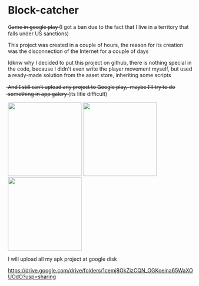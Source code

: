 # Block-catcher
G̶a̶m̶e̶ ̶i̶n̶ ̶g̶o̶o̶g̶l̶e̶ ̶p̶l̶a̶y̶
(I got a ban due to the fact that I live in a territory that falls under US sanctions)


This project was created in a couple of hours, 
the reason for its creation was the disconnection of the Internet for a couple of days

Idknw why I decided to put this project on github, there is nothing 
special in the code, because I didn't even write the player movement myself, 
but used a ready-made solution from the asset store, inheriting some scripts

 ̶A̶n̶d̶ ̶I̶ ̶s̶t̶i̶l̶l̶ ̶c̶a̶n̶'̶t̶ ̶u̶p̶l̶o̶a̶d̶ ̶a̶n̶y̶ ̶p̶r̶o̶j̶e̶c̶t̶ ̶t̶o̶ ̶G̶o̶o̶g̶l̶e̶ ̶p̶l̶a̶y̶,̶ ̶
̶m̶a̶y̶b̶e̶ ̶I̶'̶l̶l̶ ̶t̶r̶y̶ ̶t̶o̶ ̶d̶o̶ ̶s̶o̶m̶e̶t̶h̶i̶n̶g̶ ̶i̶n̶ ̶a̶p̶p̶ ̶g̶a̶l̶e̶r̶y̶ 
(its litle difficult)

<div>
   <img src="https://sun6-20.userapi.com/s/v1/if2/Z7QjOQQ131HWCUPX-8Ok7xktC-L1vI5ZdmQdeeNrvdwOcW7drjTnWuB16Y5nsgCoUQsflVGZYwZB_TcpvqOXySM7.jpg?size=540x1080&quality=95&type=album" width="200"/>
   <img src="https://sun9-12.userapi.com/s/v1/if2/BMqvIKDcgwRVgv_L7WQ8l-xpdaCktK9LJgoGgxRqNWuzH9lnKq3szQGF1J8FMY_TuEZLyFU7ynuNA52yih9Hcpw7.jpg?size=540x1080&quality=95&type=album" width="200"/>
   <img src="https://sun9-25.userapi.com/s/v1/if2/-ny1GSr14C7h_Ptxie-Y1rydcN84KPap7Pj-x7NmWbgALjHBAhUKXekP-6CtGRfszsVI2-PeV4O1WJm98X2-EMqq.jpg?size=540x1080&quality=95&type=album" width="200"/>
</div>


I will upload all my apk project at google disk

https://drive.google.com/drive/folders/1cemj8OkZizCQN_OGKoeina65WaXOUOdO?usp=sharing
